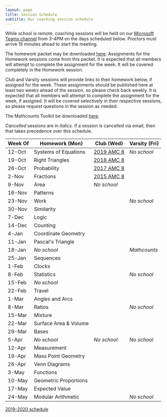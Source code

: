 ```yaml
---
layout: page
title: Session Schedule
subtitle: Our coaching session schedule
---
```


While school is remote, coaching sessions will be held on our [Microsoft Teams channel](https://teams.microsoft.com/l/channel/19%3a732a7f9358af4a37affd3f56a592fbee%40thread.tacv2/General?groupId=1820c33d-ed0b-4685-9f38-c1b24c841dad&tenantId=f2d61132-f6d6-42d2-b97f-caa2960fb0f7) from 3-4PM on the days scheduled below. Proctors must arrive 15 minutes ahead to start the meeting.

The homework packet may be downloaded [here](/files/Homework%20Packet.pdf). Assignments for the Homework sessions come from this packet.
It is expected that all members will attempt to complete the assignment for the week. It will be covered completely in the Homework session.

Club and Varsity sessions will provide links to their homework below, if assigned for the week.
These assignments should be published here at least two weeks ahead of the session, so please check back weekly.
It is expected that all members will attempt to complete the assignment for the week, if assigned.
It will be covered selectively in their respective sessions, so please request questions in the session as needed.

The Mathcounts Toolkit be downloaded [here](/files/Mathcounts%20Toolkit.pdf).

_Cancelled_ sessions are in _italics_. If a session is cancelled via email, then that takes precedence over this schedule.

| Week Of	| Homework (Mon)		| Club (Wed) | Varsity (Fri) |
| ----------|-------------			| ----| ----|
| 12-Oct	| Systems of Equations	| [2019 AMC 8](https://artofproblemsolving.com/wiki/index.php/2019_AMC_8_Problems) | _No school_ |
| 19-Oct	| Right Triangles		| [2018 AMC 8](https://artofproblemsolving.com/wiki/index.php/2018_AMC_8_Problems) | |
| 26-Oct	| Probability			| [2017 AMC 8](https://artofproblemsolving.com/wiki/index.php/2017_AMC_8_Problems) | |
| 2-Nov		| Fractions				| [2015 AMC 8](https://artofproblemsolving.com/wiki/index.php/2015_AMC_8_Problems) | |
| 9-Nov		| Area					| _No school_ | |
| 16-Nov	| Patterns				| | |
| 23-Nov	| Work					| | _No school_ |
| 30-Nov	| Similarity			| | |
| 7-Dec		| Logic					| | |
| 14-Dec	| Counting				| | |
| 4-Jan		| Coordinate Geometry	| | |
| 11-Jan	| Pascal's Triangle		| | |
| 18-Jan	| _No school_			| | _Mathcounts_ |
| 25-Jan	| Sequences				| | |
| 1-Feb		| Clocks				| | |
| 8-Feb		| Statistics			| | _No school_ |
| 15-Feb	| _No school_			| | |
| 22-Feb	| Travel				| | |
| 1-Mar		| Angles and Arcs		| | |
| 8-Mar		| Ratios				| | _No school_ |
| 15-Mar	| Mixture				| | |
| 22-Mar	| Surface Area & Volume | | |
| 29-Mar	| Bases					| | |
| 5-Apr		| _No school_			| _No school_ | _No school_ |
| 12-Apr	| Measurement			| | |
| 19-Apr	| Mass Point Geometry	| | |
| 26-Apr	| Venn Diagrams			| | |
| 3-May		| Functions				| | |
| 10-May	| Geometric Proportions	| | |
| 17-May	| Expected Value		| | |
| 24-May	| Modular Arithmetic	| | _No school_ |

[2019-2020 schedule](schedule-1920.md)
